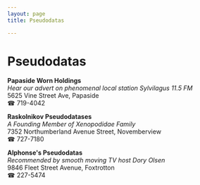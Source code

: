 ```yaml
---
layout: page 
title: Pseudodatas

---
```



# Pseudodatas


 **Papaside Worn Holdings**  
_Hear our advert on phenomenal local station Sylvilagus 11.5 FM_  
5625 Vine Street Ave, Papaside  
☎ 719-4042

**Raskolnikov Pseudodatases**  
_A Founding Member of Xenopodidae Family_  
7352 Northumberland Avenue Street, Novemberview  
☎ 727-7180

**Alphonse's Pseudodatas**  
_Recommended by smooth moving TV host Dory Olsen_  
9846 Fleet Street Avenue, Foxtrotton  
☎ 227-5474


